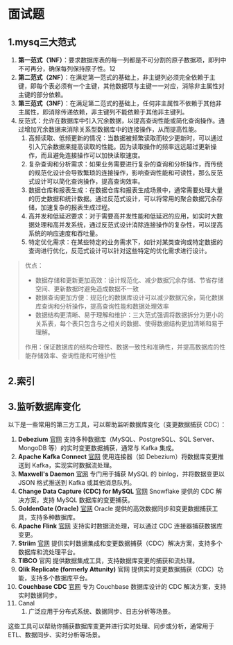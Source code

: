 # 面试题

## 1.mysq三大范式

1. **第一范式（1NF）**：要求数据库表的每一列都是不可分割的原子数据项，即列中不可再分，确保每列保持原子性。12
2. **第二范式（2NF）**：在满足第一范式的基础上，非主键列必须完全依赖于主键，即每个表必须有一个主键，其他数据项与主键一一对应，消除非主属性对主键的部分依赖。
3. **第三范式（3NF）**：在满足第二范式的基础上，任何非主属性不依赖于其他非主属性，即消除传递依赖，非主键列不能依赖于其他非主键列。
4. 反范式：允许在数据库中引入冗余数据，以提高查询性能或简化查询操作。通过增加冗余数据来消除关系型数据库中的连接操作，从而提高性能。
   1. 高频读取、低频更新的情况：当数据被频繁读取而较少更新时，可以通过引入冗余数据来提高读取的性能。因为读取操作的频率远远超过更新操作，而且避免连接操作可以加快读取速度。
   2. 复杂查询和分析需求：如果业务需要进行复杂的查询和分析操作，而传统的规范化设计会导致繁琐的连接操作，影响查询性能和可读性，那么反范式设计可以简化查询操作，提高查询效率。
   3. 数据仓库和报表生成：在数据仓库和报表生成场景中，通常需要处理大量的历史数据和统计数据。通过反范式设计，可以将常用的聚合数据冗余存储，加速复杂的报表生成过程。
   4. 高并发和低延迟要求：对于需要高并发性能和低延迟的应用，如实时大数据处理和高并发系统，通过反范式设计消除连接操作的复杂性，可以提高系统的响应速度和吞吐量。
   5. 特定优化需求：在某些特定的业务需求下，如针对某类查询或特定数据的查询进行优化，反范式设计可以针对这些特定的优化需求进行设计。

> 优点：
>
> - 数据存储和更新更加高效：设计规范化、减少数据冗余存储、节省存储空间、更新数据时避免造成数据不一致
> - 数据查询更加方便：规范化的数据库设计可以减少数据冗余，简化数据库查询和分析操作，提高查询性能和数据处理效率
> - 数据结构更清晰、易于理解和维护：三大范式强调将数据拆分为更小的关系表，每个表只包含与之相关的数据、使得数据结构更加清晰和易于理解。
>
> 作用：保证数据库的结构合理性、数据一致性和准确性，并提高数据库的性能存储效率、查询性能和可维护性

###### 



## 2.索引

## 3.监听数据库变化

以下是一些常用的第三方工具，可以帮助监听数据库变化（变更数据捕获 CDC）：

1. **Debezium**
   [官网](https://debezium.io/)
   支持多种数据库（MySQL、PostgreSQL、SQL Server、MongoDB 等）的实时变更数据捕获，通常与 Kafka 集成。
2. **Apache Kafka Connect**
   [官网](https://kafka.apache.org/documentation/#connect)
   使用连接器（如 Debezium）将数据库变更推送到 Kafka，实现实时数据流处理。
3. **Maxwell's Daemon**
   [官网](https://maxwells-daemon.io/)
   专门用于捕获 MySQL 的 binlog，并将数据变更以 JSON 格式推送到 Kafka 或其他消息队列。
4. **Change Data Capture (CDC) for MySQL**
   [官网](https://github.com/snowflakedb/connector)
   Snowflake 提供的 CDC 解决方案，支持 MySQL 数据库的变更捕获。
5. **GoldenGate (Oracle)**
   [官网](https://www.oracle.com/database/goldengate/)
   Oracle 提供的高效数据同步和变更数据捕获工具，支持多种数据库。
6. **Apache Flink**
   [官网](https://flink.apache.org/)
   支持实时数据流处理，可以通过 CDC 连接器捕获数据库变更。
7. **Striim**
   [官网](https://www.striim.com/)
   提供实时数据集成和变更数据捕获（CDC）解决方案，支持多个数据库和流处理平台。
8. **TIBCO**
   官网
   提供数据集成工具，支持数据库变更的捕获和流处理。
9. **Qlik Replicate (formerly Attunity)**
   官网
   提供实时变更数据捕获（CDC）功能，支持多个数据库平台。
10. **Couchbase CDC**
    [官网](https://www.couchbase.com/)
    专为 Couchbase 数据库设计的 CDC 解决方案，支持实时数据同步。
11. Canal
    1. 广泛应用于分布式系统、数据同步、日志分析等场景。

这些工具可以帮助你捕获数据库变更并进行实时处理、同步或分析，通常用于 ETL、数据同步、实时分析等场景。

